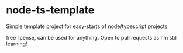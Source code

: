 # node-ts-template

Simple template project for easy-starts of node/typescript projects.

free license, can be used for anything. Open to pull requests as I'm still learning!